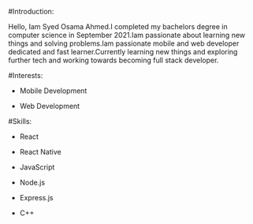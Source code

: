 #Introduction:

Hello, Iam Syed Osama Ahmed.I completed my bachelors degree in computer science in September 2021.Iam passionate about learning new things and solving problems.Iam passionate mobile and web developer dedicated and fast learner.Currently learning new things and exploring further tech and working towards becoming full stack developer.

#Interests:


* Mobile Development

* Web Development


#Skills:

* React

* React Native

* JavaScript

* Node.js

* Express.js

* C++



